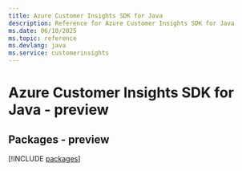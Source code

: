 ```yaml
---
title: Azure Customer Insights SDK for Java
description: Reference for Azure Customer Insights SDK for Java
ms.date: 06/10/2025
ms.topic: reference
ms.devlang: java
ms.service: customerinsights
---
```

# Azure Customer Insights SDK for Java - preview
## Packages - preview
[!INCLUDE [packages](customer-insights-index.md)]